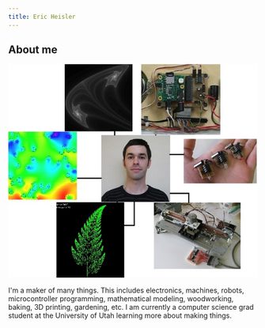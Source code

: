```yaml
---
title: Eric Heisler
---
```


## About me

![](images/aboutpic.JPG)

I'm a maker of many things. This includes electronics, machines, robots, microcontroller programming, mathematical modeling, woodworking, baking, 3D printing, gardening, etc. I am currently a computer science grad student at the University of Utah learning more about making things.